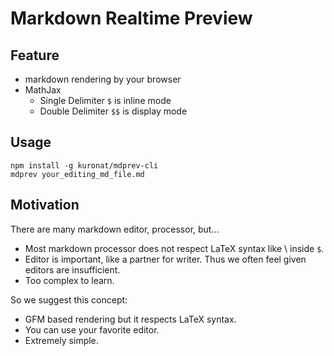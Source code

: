 # Markdown Realtime Preview

## Feature

* markdown rendering by your browser
* MathJax
  + Single Delimiter `$` is inline mode
  + Double Delimiter `$$` is display mode

## Usage

```
npm install -g kuronat/mdprev-cli
mdprev your_editing_md_file.md
```

## Motivation

There are many markdown editor, processor, but...

* Most markdown processor does not respect LaTeX syntax like \ inside `$`.
* Editor is important, like a partner for writer. Thus we often feel given editors are insufficient.
* Too complex to learn.

So we suggest this concept:

* GFM based rendering but it respects LaTeX syntax.
* You can use your favorite editor.
* Extremely simple.